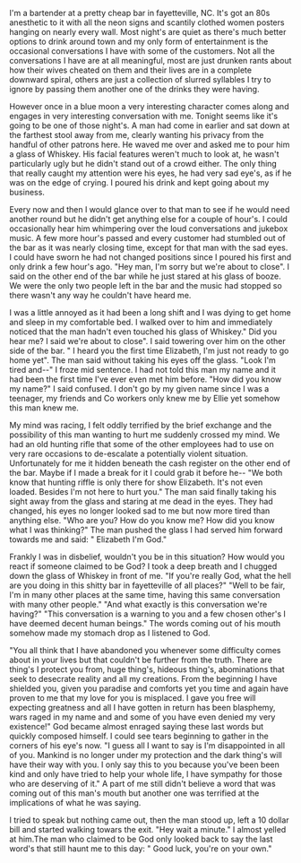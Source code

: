 I'm a bartender at a pretty cheap bar in fayetteville, NC. It's got an 80s anesthetic to it with all the neon signs and scantily clothed women posters hanging on nearly every wall. Most night's are quiet as there's much better options to drink around town and my only form of entertainment is the occasional conversations I have with some of the customers. Not all the conversations I have are at all meaningful, most are just drunken rants about how their wives cheated on them and their lives are in a complete downward spiral, others are just a collection of slurred syllables I try to ignore by passing them another one of the drinks they were having.

However once in a blue moon a very interesting character comes along and engages in very interesting conversation with me. Tonight seems like it's going to be one of those night's. A man had come in earlier and sat down at the farthest stool away from me, clearly wanting his privacy from the handful of other patrons here. He waved me over and asked me to pour him a glass of Whiskey. His facial features weren't much to look at, he wasn't particularly ugly but he didn't stand out of a crowd either. The only thing that really caught my attention were his eyes, he had very sad eye's,  as if he was on the edge of crying. I poured his drink and kept going about my business.

Every now and then I would glance over to that man to see if he would need another round but he didn't get anything else for a couple of hour's. I could occasionally hear him whimpering over the loud conversations and jukebox music. A few more hour's passed and every customer had stumbled out of the bar as it was nearly closing time, except for that man with the sad eyes. I could have sworn he had not changed positions since I poured his first and only drink a few hour's ago. "Hey man, I'm sorry but we're about to close". I said on the other end of the bar while he just stared at his glass of booze. We were the only two people left in the bar and the music had stopped so there wasn't any way he couldn't have heard me.

I was a little annoyed as it had been a long shift and I was dying to get home and sleep in my comfortable bed. I walked over to him and immediately noticed that the man hadn't even touched his glass of Whiskey." Did you hear me? I said we're about to close". I said towering over him on the other side of the bar. " I heard you the first time Elizabeth, I'm just not ready to go home yet". The man said without taking his eyes off the glass. "Look I'm tired and--" I froze mid sentence. I had not told this man my name and it had been the first time I've ever even met him before. "How did you know my name?" I said confused. I don't go by my given name since I was a teenager, my friends and Co workers only knew me by Ellie yet somehow this man knew me. 

My mind was racing, I felt oddly terrified by the brief exchange and the possibility of this man wanting to hurt me suddenly crossed my mind. We had an old hunting rifle that some of the other employees had to use on very rare occasions to de-escalate a potentially violent situation. Unfortunately for me it hidden beneath the cash register on the other end of the bar. Maybe if I made a break for it I could grab it before he-- "We both know that hunting riffle is only there for show Elizabeth. It's not even loaded. Besides I'm not here to hurt you." The man said finally taking his sight away from the glass and staring at me dead in the eyes. They had changed, his eyes no longer looked sad to me but now more tired than anything else. "Who are you? How do you know me? How did you know what I was thinking?" The man pushed the glass I had served him forward towards me and said: " Elizabeth I'm God." 

Frankly I was in disbelief, wouldn't you be in this situation? How would you react if someone claimed to be God? I took a deep breath and I chugged down the glass of Whiskey in front of me. "If you're really God, what the hell are you doing in this shitty bar in fayetteville of all places?" "Well to be fair, I'm in many other places at the same time, having this same conversation with many other people." "And what exactly is this conversation we're having?" "This conversation is a warning to you and a few chosen other's I have deemed decent human beings." The words coming out of his mouth somehow made my stomach drop as I listened to God. 

"You all think that I have abandoned you whenever some difficulty comes about in your lives but that couldn't be further from the truth. There are thing's I protect you from, huge thing's, hideous thing's, abominations that seek to desecrate reality and all my creations. From the beginning I have shielded you, given you paradise and comforts yet you time and again have proven to me that my love for you is misplaced. I gave you free will expecting greatness and all I have gotten in return has been blasphemy, wars raged in my name and and some of you have even denied my very existence!" God became almost enraged saying these last words but quickly composed himself. I could see tears beginning to gather in the corners of his eye's now. "I guess all I want to say is I'm disappointed in all of you. Mankind is no longer under my protection and the dark thing's will have their way with you. I only say this to you because you've been been kind and only have tried to help your whole life, I have sympathy for those who are deserving of it." A part of me still didn't believe a word that was coming out of this man's mouth but another one was terrified at the implications of what he was saying. 

I tried to speak but nothing came out, then the man stood up, left a 10 dollar bill and started walking towars the exit. "Hey wait a minute." I almost yelled at him.The man who claimed to be God only looked back to say the last word's that still haunt me to this day: " Good luck, you're on your own."